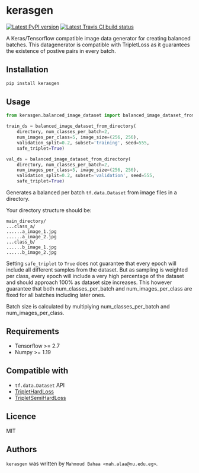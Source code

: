 kerasgen
========
[![Latest PyPI version](https://img.shields.io/pypi/v/kerasgen.svg)](https://pypi.python.org/pypi/kerasgen)
[![Latest Travis CI build status](https://travis-ci.org/ma7555/kerasgen.png)](https://travis-ci.org/ma7555/kerasgen)

A Keras/Tensorflow compatible image data generator for creating balanced batches.
This datagenerator is compatible with TripletLoss as it guarantees the existence of postive pairs in every batch.

Installation
------------
```bash
pip install kerasgen
```

Usage
-----
```python
from kerasgen.balanced_image_dataset import balanced_image_dataset_from_directory

train_ds = balanced_image_dataset_from_directory(
    directory, num_classes_per_batch=2,
    num_images_per_class=5, image_size=(256, 256),
    validation_split=0.2, subset='training', seed=555,
    safe_triplet=True)

val_ds = balanced_image_dataset_from_directory(
    directory, num_classes_per_batch=2,
    num_images_per_class=5, image_size=(256, 256),
    validation_split=0.2, subset='validation', seed=555,
    safe_triplet=True)
```

Generates a balanced per batch `tf.data.Dataset` from image files in a directory.

  Your directory structure should be:

  ```
  main_directory/
  ...class_a/
  ......a_image_1.jpg
  ......a_image_2.jpg
  ...class_b/
  ......b_image_1.jpg
  ......b_image_2.jpg
  ```

  Setting `safe_triplet` to `True` does not guarantee that every epoch will include all
  different samples from the dataset. But as sampling is weighted per class, 
  every epoch will include a very high percentage of the dataset and should
  approach 100% as dataset size increases. This however guarantee that both
  num_classes_per_batch and num_images_per_class are fixed for all batches 
  including later ones.

  Batch size is calculated by multiplying num_classes_per_batch and num_images_per_class.

Requirements
------------

* Tensorflow >= 2.7
* Numpy >= 1.19

Compatible with
-------------
* `tf.data.Dataset` API
* [TripletHardLoss](https://www.tensorflow.org/addons/api_docs/python/tfa/losses/TripletHardLoss)
* [TripletSemiHardLoss](https://www.tensorflow.org/addons/api_docs/python/tfa/losses/TripletSemiHardLoss)

Licence
-------
MIT

Authors
-------

`kerasgen` was written by `Mahmoud Bahaa <mah.alaa@nu.edu.eg>`.
